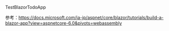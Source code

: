 TestBlazorTodoApp

参考：https://docs.microsoft.com/ja-jp/aspnet/core/blazor/tutorials/build-a-blazor-app?view=aspnetcore-6.0&pivots=webassembly
